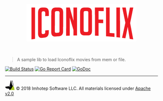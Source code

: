 <div align="center" style="margin-top:10px">
  <img src="assets/iconoflix.png"/>
</div>

<br/>
<br/>

> A sample lib to load Iconoflix movies from mem or file.


[![Build Status](https://travis-ci.org/derailed/pkg.svg?branch=master)](https://travis-ci.org/derailed/pkg)
[![Go Report Card](https://goreportcard.com/badge/github.com/derailed/pkg)](https://goreportcard.com/report/github.com/derailed/pkg)
[![GoDoc](https://godoc.org/github.com/derailed/pkg/iconoflix?status.svg)](http://godoc.org/github.com/derailed/pkg/iconoflix)


---
<img src="assets/imhotep_logo.png" width="32" height="auto"/> © 2018 Imhotep Software LLC.
All materials licensed under [Apache v2.0](http://www.apache.org/licenses/LICENSE-2.0)